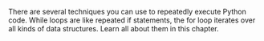  There are several techniques you can use to repeatedly execute Python code. While loops are like repeated if statements, the for loop iterates over all kinds of data structures. Learn all about them in this chapter. 
